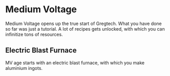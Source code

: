 # Medium Voltage
Medium Voltage opens up the true start of Gregtech. What you have done so far was just a tutorial. A lot of recipes gets unlocked, with which you can infinitize tons of resources.

## Electric Blast Furnace
MV age starts with an electric blast furnace, with which you make aluminium ingots.